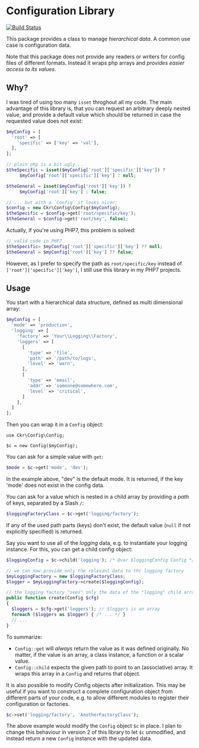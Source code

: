 Configuration Library
======================

[![Build Status](https://travis-ci.org/ckressibucher/config.svg)](https://travis-ci.org/ckressibucher/config)

This package provides a class to manage *hierarchical data*.
A common use case is configuration data.

Note that this package does not provide any readers or writers
for config files of different formats.
Instead it wraps php arrays
and *provides easier access to its values*.

Why?
----

I was tired of using too many `isset` throghout all my code. The main
advantage of this library is, that you can request
an arbitrary deeply nested value, and provide a default value which
should be returned in case the requested value does not exist:

```php
$myConfig = [
  'root' => [
    'specific' => ['key' => 'val'],
  ],
];

// plain php is a bit ugly...
$theSpecific = isset($myConfig['root']['specific']['key']) ?
     $myConfig['root']['specific']['key'] : null;

$theGeneral = isset($myConfig['root']['key']) ?
     $myConfig['root']['key'] : false;

// ... but with a `Config` it looks nicer:
$config = new Ckr\Config\Config($myConfig);
$theSpecific = $config->get('root/specific/key');
$theGeneral = $config->get('root/key', false);
```

Actually, if you're using PHP7, this problem is solved:

```php
// valid code in PHP7
$theSpecific= $myConfig['root']['specific']['key'] ?? null;
$theGeneral = $myConfig['root']['key'] ?? false;
```

However, as I prefer to specify the path as `root/specific/key` instead
of `['root']['specific']['key']`, I still use this library in my
PHP7 projects.

Usage
-------

You start with a hierarchical data structure, defined as multi dimensional array:

```php
$myConfig = [
  'mode' => 'production',
  'logging' => [
    'factory' => 'Your\\Logging\\Factory',
    'loggers' => [
      [
        'type' => 'file',
        'path' => '/path/to/logs',
        'level' => 'warn',
      ],
      [
        'type' => 'email',
        'addr' => 'someone@somewhere.com',
        'level' => 'critical',
      ]
    ],
  ]
];
```

Then you can wrap it in a `Config` object:

```
use Ckr\Config\Config;

$c = new Config($myConfig);
```

You can ask for a simple value with `get`:

```php
$mode = $c->get('mode', 'dev');
```

In the example above, "dev" is the default mode. It is returned, if the key 'mode'
does not exist in the config data.

You can ask for a value which is nested in a child array by providing a *path* of keys, separated
by a Slash `/`:

```php
$loggingFactoryClass = $c->get('logging/factory');
```

If any of the used path parts (keys) don't exist, the default value (`null` if
not explicitly specified) is returned.

Say you want to use all of the *logging* data, e.g. to instantiate your logging instance.
For this, you can get a child config object:

```php
$loggingConfig = $c->child('logging'); /* @var $loggingConfig Config */

// we can now provide only the relevant data to thr logging factory
$myLoggingFactory = new $loggingFactoryClass;
$logger = $myLoggingFactory->create($loggingConfig);

// the logging factory "sees" only the data of the "logging" child array
public function create(Config $cfg)
{
  $loggers = $cfg->get('loggers'); // $loggers is an array
  foreach ($loggers as $logger) { /* ... */ }
  // ...
}
```

To summarize:

* `Config::get` will *always* return the value as it was defined originally. No matter, if the
  value is an array, a class instance, a function or a scalar value.
* `Config::child` expects the given path to point to an (associative) array. It wraps this
  array in a `Config` and returns that object.

It is also possible to modify Config objects after initialization. This may be useful if
you want to construct a complete configuration object from different parts of your code,
e.g. to allow different modules to register their configuration or factories.

```php
$c->set('logging/factory', 'AnotherFactoryClass');
```

The above example would modify the `Config` object `$c` in place. I plan to change this
behaviour in version 2 of this library to let `$c` unmodified, and instead return a
new `Config` instance with the updated data.

